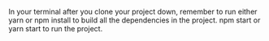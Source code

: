 In your terminal after you clone your project down, remember to run either yarn or npm install to build all the dependencies in the project.
npm start or yarn start to run the project.

